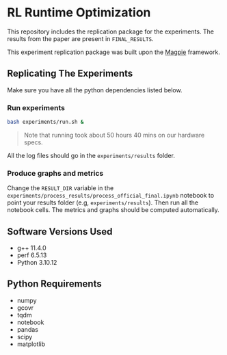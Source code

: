 # RL Runtime Optimization

This repository includes the replication package for the experiments. The results from the paper are present in `FINAL_RESULTS`.

This experiment replication package was built upon the [Magpie](https://github.com/bloa/magpie) framework.

## Replicating The Experiments

Make sure you have all the python dependencies listed below.

### Run experiments
```bash
bash experiments/run.sh &
```

> Note that running took about 50 hours 40 mins on our hardware specs. 

All the log files should go in the `experiments/results` folder.

### Produce graphs and metrics

Change the `RESULT_DIR` variable in the `experiments/process_results/process_official_final.ipynb` notebook to point your results folder (e.g, `experiments/results`). Then run all the notebook cells. The metrics and graphs should be computed automatically.

## Software Versions Used
- g++ 11.4.0
- perf 6.5.13
- Python 3.10.12

## Python Requirements
- numpy
- gcovr
- tqdm
- notebook
- pandas
- scipy
- matplotlib
